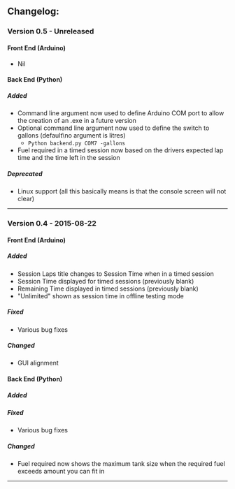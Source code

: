 ## Changelog:
### Version 0.5 - Unreleased
#### Front End (Arduino)
* Nil

#### Back End (Python)
##### Added
* Command line argument now used to define Arduino COM port to allow the creation of an .exe in a future version
* Optional command line argument now used to define the switch to gallons (default\no argument is litres)
  * ```Python backend.py COM7 -gallons```
* Fuel required in a timed session now based on the drivers expected lap time and the time left in the session

##### Deprecated
* Linux support (all this basically means is that the console screen will not clear)

___

### Version 0.4 - 2015-08-22
#### Front End (Arduino)
##### Added
* Session Laps title changes to Session Time when in a timed session
* Session Time displayed for timed sessions (previously blank)
* Remaining Time displayed in timed sessions (previously blank)
* "Unlimited" shown as session time in offline testing mode

##### Fixed
* Various bug fixes

##### Changed
* GUI alignment

#### Back End (Python)
##### Added

##### Fixed
* Various bug fixes

##### Changed
* Fuel required now shows the maximum tank size when the required fuel exceeds amount you can fit in


___
